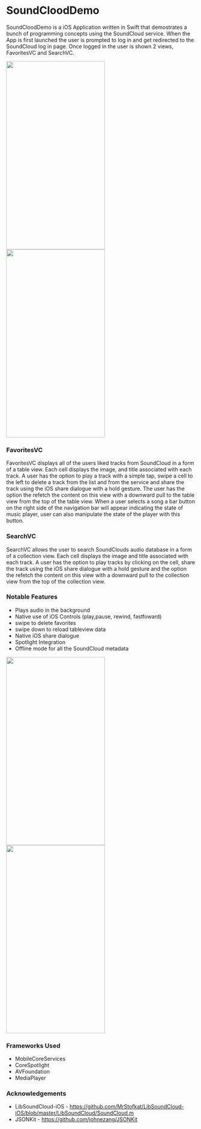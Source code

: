 # SoundCloodDemo
SoundCloodDemo is a iOS Application written in Swift that demostrates a bunch of programming concepts using the SoundCloud service. When the App is first launched the user is prompted to log in and get redirected to the SoundCloud log in page. Once logged in the user is shown 2 views, FavoritesVC and SearchVC. 

<img src="http://i.imgur.com/2xHaA4j.png" width="263" height="500">
<img src="http://i.imgur.com/XbwvxvL.png" width="263" height="500">

### FavoritesVC
  FavoritesVC displays all of the users liked tracks from SoundCloud in a form of a table view. Each cell displays the image, and title associated with each track. A user has the option to play a track with a simple tap, swipe a cell to the left to delete a track from the list and from the service and share the track using the iOS share dialogue with a hold gesture. The user has the option the refetch the content on this view with a downward pull to the table view from the top of the table view. When a user selects a song a bar button on the right side of the navigation bar will appear indicating the state of music player, user can also manipulate the state of the player with this button. 
### SearchVC 
  SearchVC allows the user to search SoundClouds audio database in a form of a collection view. Each cell displays the image and title associated with each track. A user has the option to play tracks by clicking on the cell, share the track using the iOS share dialogue with a hold gesture and the option the refetch the content on this view with a downward pull to the collection view from the top of the collection view. 
  
### Notable Features
- Plays audio in the background 
- Native use of iOS Controls (play,pause, rewind, fastfoward)
- swipe to delete favorites 
- swipe down to reload tableview data
- Native iOS share dialogue
- Spotlight Integration
- Offline mode for all the SoundCloud metadata

<img src="http://i.imgur.com/xtYcuuj.png" width="263" height="500">
<img src="http://i.imgur.com/Ld2y1xu.png" width="263" height="500">

### Frameworks Used
- MobileCoreServices
- CoreSpotlight
- AVFoundation
- MediaPlayer

### Acknowledgements
- LibSoundCloud-iOS - https://github.com/MrStofkat/LibSoundCloud-iOS/blob/master/LibSoundCloud/SoundCloud.m
- JSONKit - https://github.com/johnezang/JSONKit

